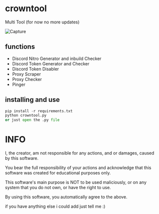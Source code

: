 # crowntool
Multi Tool (for now no more updates)

![Capture](https://user-images.githubusercontent.com/58895443/137584868-dc91342b-713a-4fe9-be1f-9d13c23bfe43.PNG)
## functions

- Discord Nitro Generator and inbuild Checker
- Discord Token Generator and Checker
- Discord Token Disabler
- Proxy Scraper
- Proxy Checker
- Pinger

## installing and use
```python
pip install -r requirements.txt
python crowntool.py
or just open the .py file
```

# INFO

I, the creator, am not responsible for any actions, and or damages, caused by this software.

You bear the full responsibility of your actions and acknowledge that this software was created for educational purposes only.

This software's main purpose is NOT to be used maliciously, or on any system that you do not own, or have the right to use.

By using this software, you automatically agree to the above.

if you have anything else i could add just tell me :)
